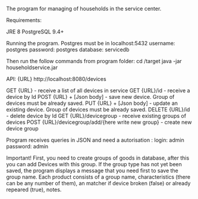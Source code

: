 The program for managing of households in the service center. 

Requirements:

JRE 8
PostgreSQL 9.4+

Running the program. 
Postgres must be in localhost:5432
username: postgres
password: postgres
database: servicedb 

Then run the follow commands from program folder:
cd /target
java -jar householdservice.jar

API:
{URL} http://localhost:8080/devices

GET {URL} - receive a list of all devices in service
GET {URL}/id - receive a device by Id
POST {URL} + [Json body] - save new device. Group of devices must be already saved. 
PUT {URL} + [Json body] - update an existing device. Group of devices must be already saved.
DELETE {URL}/id - delete device by Id
GET {URL}/devicegroup - receive existing groups of devices
POST {URL}/devicegroup/add/{here write new group} - create new device group 

Program receives queries in JSON and need a autorisation : 
login: admin
password: admin


Important! First, you need to create groups of goods in database, after this you can add Devices with this group.
If the group type has not yet been saved, the program displays a message that you need first to save the group 
name. Each product consists of a group name, characteristics (there can be any number of them), an matcher if 
device broken (false) or already repeared (true), notes.

